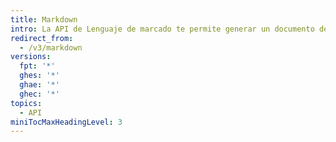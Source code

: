 ```yaml
---
title: Markdown
intro: La API de Lenguaje de marcado te permite generar un documento de lenguaje de marcado como una página HTML o como texto sin procesar.
redirect_from:
  - /v3/markdown
versions:
  fpt: '*'
  ghes: '*'
  ghae: '*'
  ghec: '*'
topics:
  - API
miniTocMaxHeadingLevel: 3
---
```


<!--
  Operations are automatically generated. Markdown for this page is located in data/reusables/rest-reference/markdown
-->
